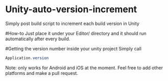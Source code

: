 # Unity-auto-version-increment
Simply post build script to increment each build version in Unity

#How-to
Just place it under your Editor/ directory and it should run automatically after every build.

#Getting the version number inside your unity project
Simply call 
```C#
Application.version
```

Note: only works for Android and iOS at the moment. Feel free to add other platforms and make a pull request.

